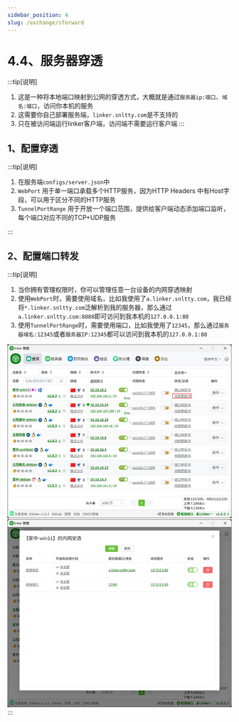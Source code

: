 ```yaml
---
sidebar_position: 4
slug: /exchange/sforward
---
```


# 4.4、服务器穿透

:::tip[说明]

1. 这是一种将本地端口映射到公网的穿透方式，大概就是通过`服务器ip:端口`、`域名:端口`，访问你本机的服务
2. 这需要你自己部署服务端，`linker.snltty.com`是不支持的
3. 只在被访问端运行linker客户端，访问端不需要运行客户端
:::

## 1、配置穿透
:::tip[说明]
1. 在服务端`configs/server.json`中
2. `WebPort` 用于单一端口承载多个HTTP服务，因为HTTP Headers 中有Host字段，可以用于区分不同的HTTP服务
3. `TunnelPortRange` 用于开放一个端口范围，提供给客户端动态添加端口监听，每个端口对应不同的TCP+UDP服务

:::

## 2、配置端口转发
:::tip[说明]
1. 当你拥有管理权限时，你可以管理任意一台设备的内网穿透映射
2. 使用`WebPort`时，需要使用域名，比如我使用了`a.linker.snltty.com`，我已经将`*.linker.snltty.com`泛解析到我的服务器，那么通过`a.linker.snltty.com:8080`即可访问到我本机的`127.0.0.1:80`
3. 使用`TunnelPortRange`时，需要使用端口，比如我使用了`12345`，那么通过`服务器域名:12345`或者`服务器IP:12345`都可以访问到我本机的`127.0.0.1:80`

![Docusaurus Plushie](./img/sforward2.jpg)
![Docusaurus Plushie](./img/sforward3.jpg)
:::